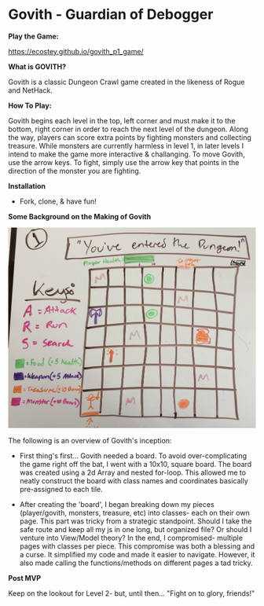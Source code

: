 # Govith - Guardian of Debogger

**Play the Game:**

https://ecostey.github.io/govith_p1_game/

**What is GOVITH?**

Govith is a classic Dungeon Crawl game created in the likeness of Rogue and NetHack.

**How To Play:** 

Govith begins each level in the top, left corner and must make it to the bottom, right corner in order to reach the next level of the dungeon.
Along the way, players can score extra points by fighting monsters and collecting treasure. While monsters are currently harmless in level 1, in later levels I intend to make the game more interactive & challanging.
To move Govith, use the arrow keys. To fight, simply use the arrow key that points in the direction of the monster you are fighting.

**Installation**
- Fork, clone, & have fun!


**Some Background on the Making of Govith**

![Sketched wire frame for Govith](/img/govith-wireframe.jpg "Govith Wire Frame")

The following is an overview of Govith's inception:

- First thing's first... Govith needed a board. To avoid over-complicating the game right off the bat, I went with a 10x10, square board. 
The board was created using a 2d Array and nested for-loop. This allowed me to neatly construct the board with class names and coordinates basically pre-assigned to each tile. 

- After creating the 'board', I began breaking down my pieces (player/govith, monsters, treasure, etc) into classes- each on their own page. 
This part was tricky from a strategic standpoint. Should I take the safe route and keep all my js in one long, but organized file? Or should I venture into View/Model theory? In the end, I compromised- multiple pages with classes per piece.
This compromise was both a blessing and a curse. It simplified my code and made it easier to navigate. However, it also made calling the functions/methods on different pages a tad tricky.

**Post MVP**

Keep on the lookout for Level 2- but, until then... "Fight on to glory, friends!"
